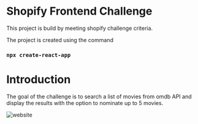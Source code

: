 # Shopify Frontend Challenge

This project is build by meeting shopify challenge criteria.

The project is created using the command

### `npx create-react-app`

# Introduction

The goal of the challenge is to search a list of movies from omdb API and display the results with the option to nominate up to 5 movies.

![website](https://user-images.githubusercontent.com/22303125/103486994-e1651800-4dcf-11eb-9c53-8142e63fa77a.JPG)
